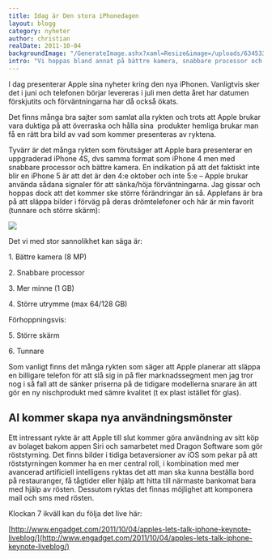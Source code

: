 ```yaml
---
title: Idag är Den stora iPhonedagen
layout: blogg
category: nyheter
author: christian
realDate: 2011-10-04
backgroundImage: "/GenerateImage.ashx?xaml=Resize&image=/uploads/634533383001700834-image001.jpg@01CC8277.3BAB4160__image001.jpg&format=png&maxWidth=375&maxHeight=375"
intro: "Vi hoppas bland annat på bättre kamera, snabbare processor och större skärm men information om vad som presenteras ikväll har Apple som vanligt hållit hårt på!"
---
```



I dag presenterar Apple sina nyheter kring den nya iPhonen. Vanligtvis sker det i juni och telefonen börjar levereras i juli men detta året har datumen förskjutits och förväntningarna har då också ökats.

Det finns många bra sajter som samlat alla rykten och trots att Apple brukar vara duktiga på att överraska och hålla sina&nbsp; produkter hemliga brukar man få en rätt bra bild av vad som kommer presenteras av ryktena.

Tyvärr är det många rykten som förutsäger att Apple bara presenterar en uppgraderad iPhone 4S, dvs samma format som iPhone 4 men med snabbare processor och bättre kamera. En indikation på att det faktiskt inte blir en iPhone 5 är att det är den 4:e oktober och inte 5:e – Apple brukar använda sådana signaler för att sänka/höja förväntningarna. Jag gissar och hoppas dock att det kommer ske större förändringar än så. Applefans är bra på att släppa bilder i förväg på deras drömtelefoner och här är min favorit (tunnare och större skärm):

[![](/GenerateImage.ashx?xaml=Resize&amp;format=png&amp;maxWidth=900&amp;image=/uploads/634533383001700834-image001.jpg@01CC8277.3BAB4160__image001.jpg)](/uploads/634533383001700834-image001.jpg@01CC8277.3BAB4160__image001.jpg)

Det vi med stor sannolikhet kan säga är:

1\. Bättre kamera (8 MP) 

2\. Snabbare processor

3\. Mer minne (1 GB)

4\. Större utrymme (max 64/128 GB)

Förhoppningsvis:

5\. Större skärm

6\. Tunnare

Som vanligt finns det många rykten som säger att Apple planerar att släppa en billigare telefon för att slå sig in på fler marknadssegment men jag tror nog i så fall att de sänker priserna på de tidigare modellerna snarare än att gör en ny nischprodukt med sämre kvalitet (t ex plast istället för glas).

## AI kommer skapa nya användningsmönster

Ett intressant rykte är att Apple till slut kommer göra användning av sitt köp av bolaget bakom appen Siri och samarbetet med Dragon Software som gör röststyrning. Det finns bilder i tidiga betaversioner av iOS som pekar på att röststyrningen kommer ha en mer central roll, i kombination med mer avancerad artificiell intelligens ryktas det att man ska kunna beställa bord på restauranger, få tågtider eller hjälp att hitta till närmaste bankomat bara med hjälp av rösten. Dessutom ryktas det finnas möjlighet att komponera mail och sms med rösten.

Klockan 7 ikväll kan du följa det live här:

[http://www.engadget.com/2011/10/04/apples-lets-talk-iphone-keynote-liveblog/](http://www.engadget.com/2011/10/04/apples-lets-talk-iphone-keynote-liveblog/)

